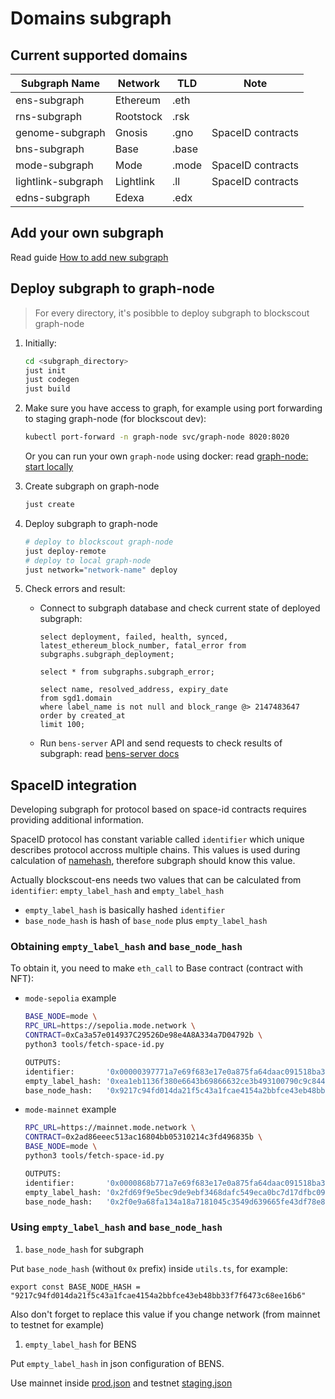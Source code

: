 # Domains subgraph

## Current supported domains

| Subgraph Name | Network | TLD | Note |
|--------------|---------|-----|------|
| ens-subgraph | Ethereum | .eth |      |
| rns-subgraph | Rootstock | .rsk |      |
| genome-subgraph | Gnosis | .gno | SpaceID contracts |
| bns-subgraph | Base | .base |      |
| mode-subgraph | Mode | .mode | SpaceID contracts |
| lightlink-subgraph | Lightlink | .ll | SpaceID contracts |
| edns-subgraph | Edexa | .edx|      |

## Add your own subgraph

Read guide [How to add new subgraph](../subgraph-writer/README.md)

## Deploy subgraph to graph-node

> For every directory, it's posibble to deploy subgraph to blockscout graph-node

1. Initially:

    ```bash
    cd <subgraph_directory>
    just init
    just codegen
    just build
    ```

1. Make sure you have access to graph, for example using port forwarding to staging graph-node (for blockscout dev):

    ```bash
    kubectl port-forward -n graph-node svc/graph-node 8020:8020
    ```

    Or you can run your own `graph-node` using docker: read [graph-node: start locally](../README.md#start-locally)

1. Create subgraph on graph-node

    ```bash
    just create
    ```

1. Deploy subgraph to graph-node

    ```bash
    # deploy to blockscout graph-node
    just deploy-remote
    # deploy to local graph-node
    just network="network-name" deploy
    ```

1. Check errors and result:

   + Connect to subgraph database and check current state of deployed subgraph:

        ```postgres
        select deployment, failed, health, synced, latest_ethereum_block_number, fatal_error from subgraphs.subgraph_deployment;
        
        select * from subgraphs.subgraph_error;
        
        select name, resolved_address, expiry_date 
        from sgd1.domain 
        where label_name is not null and block_range @> 2147483647 
        order by created_at 
        limit 100;
        ```

   + Run `bens-server` API and send requests to check results of subgraph: read [bens-server docs](../../bens-server/README.md)

## SpaceID integration

Developing subgraph for protocol based on space-id contracts requires providing additional information.

SpaceID protocol has constant variable called `identifier` which unique describes protocol accross multiple chains.
This values is used during calculation of [namehash](https://docs.ens.domains/resolution/names#algorithm), therefore subgraph should know this value.

Actually blockscout-ens needs two values that can be calculated from `identifier`: `empty_label_hash` and `empty_label_hash`

+ `empty_label_hash` is basically hashed `identifier`
+ `base_node_hash` is hash of `base_node` plus `empty_label_hash`


### Obtaining `empty_label_hash` and `base_node_hash`

To obtain it, you need to make `eth_call` to Base contract (contract with NFT):

+ `mode-sepolia` example

    ```bash
    BASE_NODE=mode \
    RPC_URL=https://sepolia.mode.network \
    CONTRACT=0xCa3a57e014937C29526De98e4A8A334a7D04792b \
    python3 tools/fetch-space-id.py
    
    OUTPUTS:
    identifier:       '0x00000397771a7e69f683e17e0a875fa64daac091518ba318ceef13579652bd79'
    empty_label_hash: '0xea1eb1136f380e6643b69866632ce3b493100790c9c84416f2769d996a1c38b1'
    base_node_hash:   '0x9217c94fd014da21f5c43a1fcae4154a2bbfce43eb48bb33f7f6473c68ee16b6'
    ```

+ `mode-mainnet` example

    ```bash
    RPC_URL=https://mainnet.mode.network \
    CONTRACT=0x2ad86eeec513ac16804bb05310214c3fd496835b \
    BASE_NODE=mode \
    python3 tools/fetch-space-id.py

    OUTPUTS:
    identifier:       '0x0000868b771a7e69f683e17e0a875fa64daac091518ba318ceef13579652bd79'
    empty_label_hash: '0x2fd69f9e5bec9de9ebf3468dafc549eca0bc7d17dfbc09869c2cfc3997d5d038'
    base_node_hash:   '0x2f0e9a68fa134a18a7181045c3549d639665fe43df78e882d8adea865a4bb153'
    ```

### Using `empty_label_hash` and `base_node_hash`

1. `base_node_hash` for subgraph

Put `base_node_hash` (without `0x` prefix) inside `utils.ts`, for example:

```
export const BASE_NODE_HASH = "9217c94fd014da21f5c43a1fcae4154a2bbfce43eb48bb33f7f6473c68ee16b6"
```

Also don't forget to replace this value if you change network (from mainnet to testnet for example)

1. `empty_label_hash` for BENS

Put `empty_label_hash` in json configuration of BENS. 

Use mainnet inside [prod.json](../../bens-server/config/prod.json) and testnet [staging.json](../../bens-server/config/staging.json)
